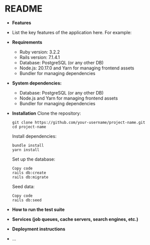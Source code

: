 # README

 * **Features**
  - List the key features of the application here. For example:


* **Requirements**
  - Ruby version: 3.2.2
  - Rails version: 7.1.4.1
  - Database: PostgreSQL (or any other DB)
  - Node.js: 20.17.0 and Yarn for managing frontend assets
  - Bundler for managing dependencies


* **System dependencies:**
  - Database: PostgreSQL (or any other DB)
  - Node.js and Yarn for managing frontend assets
  - Bundler for managing dependencies

* **Installation**
  Clone the repository:
  
  ```
  git clone https://github.com/your-username/project-name.git
  cd project-name
  ```
  
  Install dependencies:
  
  ```
  bundle install
  yarn install
  ```
  Set up the database:
  
  ```
  Copy code
  rails db:create
  rails db:migrate
  ```
  Seed data:

  ```
  Copy code
  rails db:seed
  ```

* **How to run the test suite**

* **Services (job queues, cache servers, search engines, etc.)**

* **Deployment instructions**

* ...
